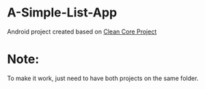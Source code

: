 # A-Simple-List-App
Android project created based on [Clean Core Project](https://github.com/cjosp/Clean-Architecture-Example)

# Note:
To make it work, just need to have both projects on the same folder.
